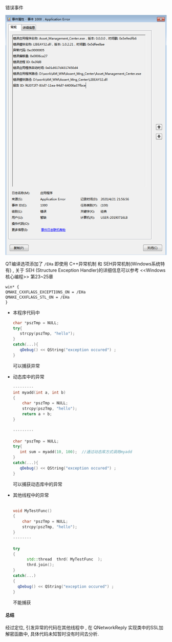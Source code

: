 错误事件

![](./img/error_event.png)



QT编译选项添加了 `/EHa`  即使用 C++异常机制 和 SEH异常机制(Windows系统特有)  ,  关于 SEH (Structure Exception Handler)的详细信息可以参考 <<Windows核心编程>> 第23~25章

```
win* {
QMAKE_CXXFLAGS_EXCEPTIONS_ON = /EHa
QMAKE_CXXFLAGS_STL_ON = /EHa
}
```



- 本程序代码中

  ```cpp
  char *pszTmp = NULL;
  try{
     strcpy(pszTmp, "hello");
  }
  catch(...){
     qDebug() << QString("exception occured") ;
  }
  ```

  可以捕获异常



- 动态库中的异常

  ```cpp
  ---------
  int myadd(int a, int b)
  {
      char *pszTmp = NULL;
      strcpy(pszTmp, "hello");
      return a + b;
  }
  
  ---------
  
  char *pszTmp = NULL;
  try{
     int sum = myadd(10, 100);  //通过动态库方式调用myadd
  }
  catch(...){
     qDebug() << QString("exception occured") ;
  }
  ```

  可以捕获动态库中的异常

- 其他线程中的异常

  ```cpp
  
  void MyTestFunc()
  {
      char *pszTmp = NULL;
      strcpy(pszTmp, "hello");
  }
  --------
  
  try
  {
    	std::thread  thrd( MyTestFunc  );
     	thrd.join();
  }
  catch(...)
  {
    qDebug() << QString("exception occured") ;
  }
  ```

  不能捕获





#### 总结

经过定位,  引发异常的代码在其他线程中 , 在 QNetworkReply 实现类中的SSL加解密函数中,  具体代码未知暂时没有时间去分析.

